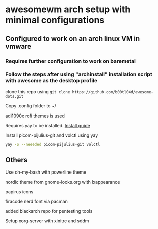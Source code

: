 # awesomewm arch setup with minimal configurations   

## Configured to work on an arch linux VM in vmware  

### Requires further configuration to work on baremetal  

### Follow the steps after using "archinstall" installation script with awesome as the desktop profile

clone this repo using ```git clone https://github.com/b00tl04d/awesome-dots.git```  

Copy .config folder to ~/  
  
adi1090x rofi themes is used  

Requires yay to be installed. [Install guide](https://github.com/Jguer/yay#installation)  
  
Install picom-pijulius-git and volctl using yay
```bash
yay -S --neeeded picom-pijulius-git volctl
```

## Others  
Use oh-my-bash with powerline theme  

nordic theme from gnome-looks.org with lxappearance  

papirus icons  

firacode nerd font via pacman  

added blackarch repo for pentesting tools  

Setup xorg-server with xinitrc and sddm  

